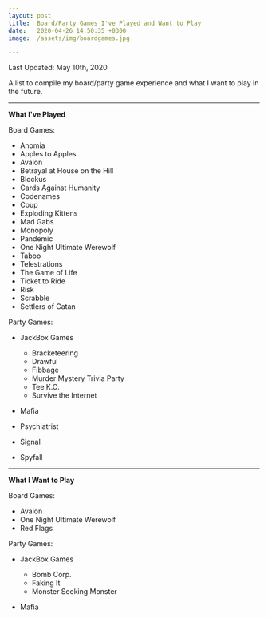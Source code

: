 ```yaml
---
layout: post
title:  Board/Party Games I've Played and Want to Play
date:   2020-04-26 14:50:35 +0300
image:  /assets/img/boardgames.jpg

---
```

Last Updated: May 10th, 2020

A list to compile my board/party game experience and what I want to play in the future.

---

**What I've Played**

Board Games:
* Anomia
* Apples to Apples
* Avalon
* Betrayal at House on the Hill
* Blockus
* Cards Against Humanity
* Codenames
* Coup
* Exploding Kittens
* Mad Gabs
* Monopoly
* Pandemic
* One Night Ultimate Werewolf
* Taboo
* Telestrations
* The Game of Life
* Ticket to Ride
* Risk
* Scrabble
* Settlers of Catan

Party Games:
* JackBox Games
  
  * Bracketeering
  * Drawful
  * Fibbage
  * Murder Mystery Trivia Party
  * Tee K.O.
  * Survive the Internet
* Mafia
* Psychiatrist
* Signal
* Spyfall

---

**What I Want to Play**

Board Games:
* Avalon
* One Night Ultimate Werewolf
* Red Flags

Party Games:
* JackBox Games
  
  * Bomb Corp.
  * Faking It
  * Monster Seeking Monster
* Mafia
